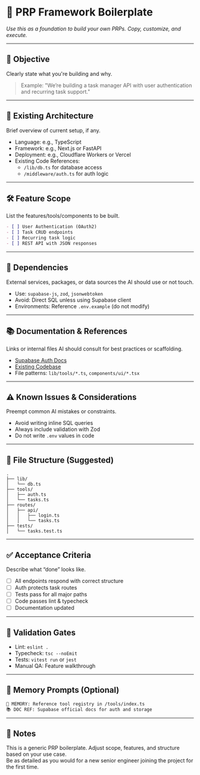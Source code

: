 # 🧠 PRP Framework Boilerplate
_Use this as a foundation to build your own PRPs. Copy, customize, and execute._

---

## 🎯 Objective

Clearly state what you're building and why.  
> Example: "We’re building a task manager API with user authentication and recurring task support."

---

## 🧱 Existing Architecture

Brief overview of current setup, if any.

- Language: e.g., TypeScript
- Framework: e.g., Next.js or FastAPI
- Deployment: e.g., Cloudflare Workers or Vercel
- Existing Code References:  
  - `/lib/db.ts` for database access  
  - `/middleware/auth.ts` for auth logic

---

## 🛠️ Feature Scope

List the features/tools/components to be built.

```md
- [ ] User Authentication (OAuth2)
- [ ] Task CRUD endpoints
- [ ] Recurring task logic
- [ ] REST API with JSON responses
```

---

## 🔗 Dependencies

External services, packages, or data sources the AI should use or not touch.

- Use: `supabase-js`, `zod`, `jsonwebtoken`
- Avoid: Direct SQL unless using Supabase client
- Environments: Reference `.env.example` (do not modify)

---

## 📚 Documentation & References

Links or internal files AI should consult for best practices or scaffolding.

- [Supabase Auth Docs](https://supabase.com/docs/guides/auth)
- [Existing Codebase](https://github.com/example/repo)
- File patterns: `lib/tools/*.ts`, `components/ui/*.tsx`

---

## ⚠️ Known Issues & Considerations

Preempt common AI mistakes or constraints.

- Avoid writing inline SQL queries
- Always include validation with Zod
- Do not write `.env` values in code

---

## 📁 File Structure (Suggested)

```
.
├── lib/
│   └── db.ts
├── tools/
│   ├── auth.ts
│   └── tasks.ts
├── routes/
│   ├── api/
│   │   ├── login.ts
│   │   └── tasks.ts
├── tests/
│   └── tasks.test.ts
```

---

## ✅ Acceptance Criteria

Describe what “done” looks like.

- [ ] All endpoints respond with correct structure
- [ ] Auth protects task routes
- [ ] Tests pass for all major paths
- [ ] Code passes lint & typecheck
- [ ] Documentation updated

---

## 🧪 Validation Gates

- Lint: `eslint .`
- Typecheck: `tsc --noEmit`
- Tests: `vitest run` or `jest`
- Manual QA: Feature walkthrough

---

## 🧬 Memory Prompts (Optional)

```md
🧠 MEMORY: Reference tool registry in /tools/index.ts
📚 DOC REF: Supabase official docs for auth and storage
```

---

## 📎 Notes

This is a generic PRP boilerplate. Adjust scope, features, and structure based on your use case.  
Be as detailed as you would for a new senior engineer joining the project for the first time.

